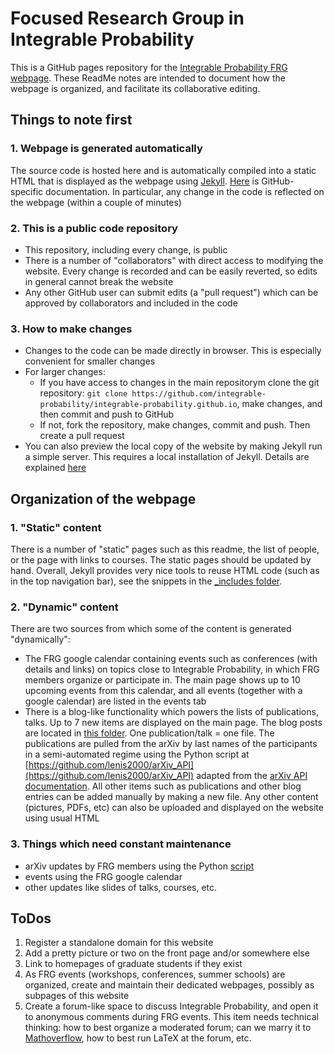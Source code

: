 # Focused Research Group in Integrable Probability

This is a GitHub pages repository for the [Integrable Probability FRG webpage](https://integrable-probability.github.io/). These ReadMe notes are intended to document how the webpage is organized, and facilitate its collaborative editing.

## Things to note first

### 1. Webpage is generated automatically

The source code is hosted here and is automatically compiled into a static HTML that is displayed as the webpage using [Jekyll](https://jekyllrb.com/). [Here](https://help.github.com/articles/using-jekyll-as-a-static-site-generator-with-github-pages/) is GitHub-specific documentation. In particular, any change in the code is reflected on the webpage (within a couple of minutes)

### 2. This is a public code repository

- This repository, including every change, is public
- There is a number of "collaborators" with direct access to modifying the website. Every change is recorded and can be easily reverted, so edits in general cannot break the website
- Any other GitHub user can submit edits (a "pull request") which can be approved by collaborators and included in the code

### 3. How to make changes

- Changes to the code can be made directly in browser. This is especially convenient for smaller changes
- For larger changes:
  - If you have access to changes in the main repositorym clone the git repository: `git clone https://github.com/integrable-probability/integrable-probability.github.io`, make changes, and then commit and push to GitHub
  - If not, fork the repository, make changes, commit and push. Then create a pull request
- You can also preview the local copy of the website by making Jekyll run a simple server. This requires a local installation of Jekyll. Details are explained [here](https://help.github.com/articles/setting-up-your-github-pages-site-locally-with-jekyll/)

## Organization of the webpage

### 1. "Static" content

There is a number of "static" pages such as this readme, the list of people, or the page with links to courses. The static pages should be updated by hand. Overall, Jekyll provides very nice tools to reuse HTML code (such as in the top navigation bar), see the snippets in the [\_includes folder](https://github.com/integrable-probability/integrable-probability.github.io/tree/master/_includes).

### 2. "Dynamic" content

There are two sources from which some of the content is generated "dynamically":

- The FRG google calendar containing events such as conferences (with details and links) on topics close to Integrable Probability, in which FRG members organize or participate in. The main page shows up to 10 upcoming events from this calendar, and all events (together with a google calendar) are listed in the events tab
- There is a blog-like functionality which powers the lists of publications, talks. Up to 7 new items are displayed on the main page. The blog posts are located in [this folder](https://github.com/integrable-probability/integrable-probability.github.io/tree/writing_readme/blog/_posts). One publication/talk = one file. The publications are pulled from the arXiv by last names of the participants in a semi-automated regime using the Python script at [https://github.com/lenis2000/arXiv_API](https://github.com/lenis2000/arXiv_API) adapted from the [arXiv API documentation](https://arxiv.org/help/api/user-manual). All other items such as publications and other blog entries can be added manually by making a new file. Any other content (pictures, PDFs, etc) can also be uploaded and displayed on the website using usual HTML

### 3. Things which need constant maintenance
- arXiv updates by FRG members using the Python [script](https://github.com/lenis2000/arXiv_API)
- events using the FRG google calendar
- other updates like slides of talks, courses, etc.

## ToDos
1. Register a standalone domain for this website
1. Add a pretty picture or two on the front page and/or somewhere else
2. Link to homepages of graduate students if they exist
3. As FRG events (workshops, conferences, summer schools) are organized, create and maintain their dedicated webpages, possibly as subpages of this website
4. Create a forum-like space to discuss Integrable Probability, and open it to anonymous comments during FRG events. This item needs technical thinking: how to best organize a moderated forum; can we marry it to [Mathoverflow](https://mathoverflow.net), how to best run LaTeX at the forum, etc.

